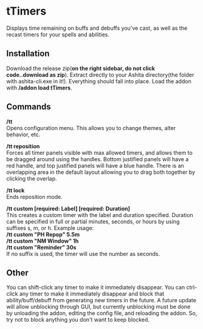 # tTimers
Displays time remaining on buffs and debuffs you've cast, as well as the recast timers for your spells and abilities.

## Installation
Download the release zip(**on the right sidebar, do not click code..download as zip**). Extract directly to your Ashita directory(the folder with ashita-cli.exe in it!). Everything should fall into place. Load the addon with **/addon load tTimers**.

## Commands

**/tt**<br>
Opens configuration menu.  This allows you to change themes, alter behavior, etc.

**/tt reposition**<br>
Forces all timer panels visible with max allowed timers, and allows them to be dragged around using the handles.  Bottom justified panels will have a red handle, and top justified panels will have a blue handle.  There is an overlapping area in the default layout allowing you to drag both together by clicking the overlap.

**/tt lock**<br>
Ends reposition mode.

**/tt custom [required: Label] [required: Duration]**<br>
This creates a custom timer with the label and duration specified.  Duration can be specified in full or partial minutes, seconds, or hours by using suffixes s, m, or h.  Example usage:<br>
**/tt custom "PH Repop" 5.5m**<br>
**/tt custom "NM Window" 1h**<br>
**/tt custom "Reminder" 30s**<br>
If no suffix is used, the timer will use the number as seconds.

## Other
You can shift-click any timer to make it immediately disappear.  You can ctrl-click any timer to make it immediately disappear and block that ability/buff/debuff from generating new timers in the future.  A future update will allow unblocking through GUI, but currently unblocking must be done by unloading the addon, editing the config file, and reloading the addon.  So, try not to block anything you don't want to keep blocked.